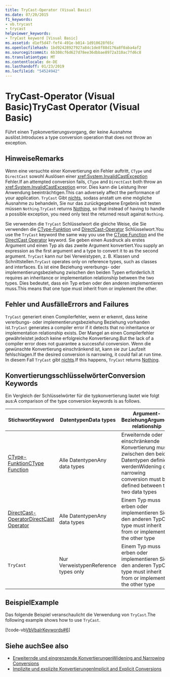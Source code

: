```yaml
---
title: TryCast-Operator (Visual Basic)
ms.date: 07/20/2015
f1_keywords:
- vb.trycast
- trycast
helpviewer_keywords:
- TryCast keyword [Visual Basic]
ms.assetid: d1ef5d47-fef4-491e-b014-1d910628f65c
ms.openlocfilehash: 1bd92428927927a84c1de8f88d176a8f0aba4af2
ms.sourcegitcommit: 6b308cf6d627d78ee36dbbae8972a310ac7fd6c8
ms.translationtype: MT
ms.contentlocale: de-DE
ms.lasthandoff: 01/23/2019
ms.locfileid: "54524942"
---
```

# <a name="trycast-operator-visual-basic"></a><span data-ttu-id="aeea0-102">TryCast-Operator (Visual Basic)</span><span class="sxs-lookup"><span data-stu-id="aeea0-102">TryCast Operator (Visual Basic)</span></span>
<span data-ttu-id="aeea0-103">Führt einen Typkonvertierungsvorgang, der keine Ausnahme auslöst.</span><span class="sxs-lookup"><span data-stu-id="aeea0-103">Introduces a type conversion operation that does not throw an exception.</span></span>  
  
## <a name="remarks"></a><span data-ttu-id="aeea0-104">Hinweise</span><span class="sxs-lookup"><span data-stu-id="aeea0-104">Remarks</span></span>  
 <span data-ttu-id="aeea0-105">Wenn eine versuchte einer Konvertierung ein Fehler auftritt, `CType` und `DirectCast` sowohl Auslösen einer <xref:System.InvalidCastException> Fehler.</span><span class="sxs-lookup"><span data-stu-id="aeea0-105">If an attempted conversion fails, `CType` and `DirectCast` both throw an <xref:System.InvalidCastException> error.</span></span> <span data-ttu-id="aeea0-106">Dies kann die Leistung Ihrer Anwendung beeinträchtigen.</span><span class="sxs-lookup"><span data-stu-id="aeea0-106">This can adversely affect the performance of your application.</span></span> <span data-ttu-id="aeea0-107">`TryCast` Gibt [nichts](../../../visual-basic/language-reference/nothing.md), sodass anstatt um eine mögliche Ausnahme zu behandeln, Sie nur das zurückgegebene Ergebnis mit testen müssen `Nothing`.</span><span class="sxs-lookup"><span data-stu-id="aeea0-107">`TryCast` returns [Nothing](../../../visual-basic/language-reference/nothing.md), so that instead of having to handle a possible exception, you need only test the returned result against `Nothing`.</span></span>  
  
 <span data-ttu-id="aeea0-108">Sie verwenden die `TryCast` Schlüsselwort die gleiche Weise, die Sie verwenden die [CType-Funktion](../../../visual-basic/language-reference/functions/ctype-function.md) und [DirectCast-Operator](../../../visual-basic/language-reference/operators/directcast-operator.md) Schlüsselwort.</span><span class="sxs-lookup"><span data-stu-id="aeea0-108">You use the `TryCast` keyword the same way you use the [CType Function](../../../visual-basic/language-reference/functions/ctype-function.md) and the [DirectCast Operator](../../../visual-basic/language-reference/operators/directcast-operator.md) keyword.</span></span> <span data-ttu-id="aeea0-109">Sie geben einen Ausdruck als erstes Argument und einen Typ als das zweite Argument konvertiert.</span><span class="sxs-lookup"><span data-stu-id="aeea0-109">You supply an expression as the first argument and a type to convert it to as the second argument.</span></span> <span data-ttu-id="aeea0-110">`TryCast` kann nur bei Verweistypen, z. B. Klassen und Schnittstellen.</span><span class="sxs-lookup"><span data-stu-id="aeea0-110">`TryCast` operates only on reference types, such as classes and interfaces.</span></span> <span data-ttu-id="aeea0-111">Es ist eine Beziehung vererbungs- oder implementierungsbeziehung zwischen den beiden Typen erforderlich.</span><span class="sxs-lookup"><span data-stu-id="aeea0-111">It requires an inheritance or implementation relationship between the two types.</span></span> <span data-ttu-id="aeea0-112">Dies bedeutet, dass ein Typ erben oder den anderen implementieren muss.</span><span class="sxs-lookup"><span data-stu-id="aeea0-112">This means that one type must inherit from or implement the other.</span></span>  
  
## <a name="errors-and-failures"></a><span data-ttu-id="aeea0-113">Fehler und Ausfälle</span><span class="sxs-lookup"><span data-stu-id="aeea0-113">Errors and Failures</span></span>  
 <span data-ttu-id="aeea0-114">`TryCast` generiert einen Compilerfehler, wenn er erkennt, dass keine vererbungs- oder implementierungsbeziehung Beziehung vorhanden ist.</span><span class="sxs-lookup"><span data-stu-id="aeea0-114">`TryCast` generates a compiler error if it detects that no inheritance or implementation relationship exists.</span></span> <span data-ttu-id="aeea0-115">Der Mangel an einen Compilerfehler gewährleistet jedoch keine erfolgreiche Konvertierung.</span><span class="sxs-lookup"><span data-stu-id="aeea0-115">But the lack of a compiler error does not guarantee a successful conversion.</span></span> <span data-ttu-id="aeea0-116">Wenn die gewünschte Konvertierung einschränkend ist, kann sie zur Laufzeit fehlschlagen.</span><span class="sxs-lookup"><span data-stu-id="aeea0-116">If the desired conversion is narrowing, it could fail at run time.</span></span> <span data-ttu-id="aeea0-117">In diesem Fall `TryCast` gibt [nichts](../../../visual-basic/language-reference/nothing.md).</span><span class="sxs-lookup"><span data-stu-id="aeea0-117">If this happens, `TryCast` returns [Nothing](../../../visual-basic/language-reference/nothing.md).</span></span>  
  
## <a name="conversion-keywords"></a><span data-ttu-id="aeea0-118">Konvertierungsschlüsselwörter</span><span class="sxs-lookup"><span data-stu-id="aeea0-118">Conversion Keywords</span></span>  
 <span data-ttu-id="aeea0-119">Ein Vergleich der Schlüsselwörter für die typkonvertierung lautet wie folgt aus:</span><span class="sxs-lookup"><span data-stu-id="aeea0-119">A comparison of the type conversion keywords is as follows.</span></span>  
  
|<span data-ttu-id="aeea0-120">Stichwort</span><span class="sxs-lookup"><span data-stu-id="aeea0-120">Keyword</span></span>|<span data-ttu-id="aeea0-121">Datentypen</span><span class="sxs-lookup"><span data-stu-id="aeea0-121">Data types</span></span>|<span data-ttu-id="aeea0-122">Argument-Beziehung</span><span class="sxs-lookup"><span data-stu-id="aeea0-122">Argument relationship</span></span>|<span data-ttu-id="aeea0-123">Laufzeitfehler</span><span class="sxs-lookup"><span data-stu-id="aeea0-123">Run-time failure</span></span>|  
|---|---|---|---|  
|[<span data-ttu-id="aeea0-124">CType-Funktion</span><span class="sxs-lookup"><span data-stu-id="aeea0-124">CType Function</span></span>](../../../visual-basic/language-reference/functions/ctype-function.md)|<span data-ttu-id="aeea0-125">Alle Datentypen</span><span class="sxs-lookup"><span data-stu-id="aeea0-125">Any data types</span></span>|<span data-ttu-id="aeea0-126">Erweiternde oder einschränkende Konvertierung muss zwischen den beiden Datentypen definiert werden</span><span class="sxs-lookup"><span data-stu-id="aeea0-126">Widening or narrowing conversion must be defined between the two data types</span></span>|<span data-ttu-id="aeea0-127">Löst aus <xref:System.InvalidCastException></span><span class="sxs-lookup"><span data-stu-id="aeea0-127">Throws <xref:System.InvalidCastException></span></span>|  
|[<span data-ttu-id="aeea0-128">DirectCast-Operator</span><span class="sxs-lookup"><span data-stu-id="aeea0-128">DirectCast Operator</span></span>](../../../visual-basic/language-reference/operators/directcast-operator.md)|<span data-ttu-id="aeea0-129">Alle Datentypen</span><span class="sxs-lookup"><span data-stu-id="aeea0-129">Any data types</span></span>|<span data-ttu-id="aeea0-130">Einem Typ muss erben oder implementieren Sie den anderen Typ</span><span class="sxs-lookup"><span data-stu-id="aeea0-130">One type must inherit from or implement the other type</span></span>|<span data-ttu-id="aeea0-131">Löst aus <xref:System.InvalidCastException></span><span class="sxs-lookup"><span data-stu-id="aeea0-131">Throws <xref:System.InvalidCastException></span></span>|  
|`TryCast`|<span data-ttu-id="aeea0-132">Nur Verweistypen</span><span class="sxs-lookup"><span data-stu-id="aeea0-132">Reference types only</span></span>|<span data-ttu-id="aeea0-133">Einem Typ muss erben oder implementieren Sie den anderen Typ</span><span class="sxs-lookup"><span data-stu-id="aeea0-133">One type must inherit from or implement the other type</span></span>|<span data-ttu-id="aeea0-134">Gibt ["Nothing"](../../../visual-basic/language-reference/nothing.md)</span><span class="sxs-lookup"><span data-stu-id="aeea0-134">Returns [Nothing](../../../visual-basic/language-reference/nothing.md)</span></span>|  
  
## <a name="example"></a><span data-ttu-id="aeea0-135">Beispiel</span><span class="sxs-lookup"><span data-stu-id="aeea0-135">Example</span></span>  
 <span data-ttu-id="aeea0-136">Das folgende Beispiel veranschaulicht die Verwendung von `TryCast`.</span><span class="sxs-lookup"><span data-stu-id="aeea0-136">The following example shows how to use `TryCast`.</span></span>  
  
 [!code-vb[VbVbalrKeywords#6](../../../visual-basic/language-reference/codesnippet/VisualBasic/trycast-operator_1.vb)]  
  
## <a name="see-also"></a><span data-ttu-id="aeea0-137">Siehe auch</span><span class="sxs-lookup"><span data-stu-id="aeea0-137">See also</span></span>
- [<span data-ttu-id="aeea0-138">Erweiternde und eingrenzende Konvertierungen</span><span class="sxs-lookup"><span data-stu-id="aeea0-138">Widening and Narrowing Conversions</span></span>](../../../visual-basic/programming-guide/language-features/data-types/widening-and-narrowing-conversions.md)
- [<span data-ttu-id="aeea0-139">Implizite und explizite Konvertierungen</span><span class="sxs-lookup"><span data-stu-id="aeea0-139">Implicit and Explicit Conversions</span></span>](../../../visual-basic/programming-guide/language-features/data-types/implicit-and-explicit-conversions.md)
